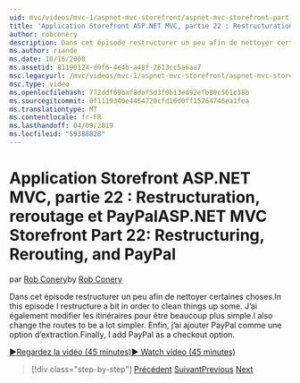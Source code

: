 ```yaml
---
uid: mvc/videos/mvc-1/aspnet-mvc-storefront/aspnet-mvc-storefront-part-22-restructuring-rerouting-and-paypal
title: 'Application Storefront ASP.NET MVC, partie 22 : Restructuration, redirection et PayPal | Microsoft Docs'
author: robconery
description: Dans cet épisode restructurer un peu afin de nettoyer certaines choses. J’ai également modifier les itinéraires pour être beaucoup plus simple. Enfin, j’ai ajouter PayPal comme un optio extraction...
ms.author: riande
ms.date: 10/16/2008
ms.assetid: 81190124-d0f6-4e4b-a48f-2613cc5a6aa7
msc.legacyurl: /mvc/videos/mvc-1/aspnet-mvc-storefront/aspnet-mvc-storefront-part-22-restructuring-rerouting-and-paypal
msc.type: video
ms.openlocfilehash: 772ddf69baf8daf5d3f0b13ed92efb80c561c38b
ms.sourcegitcommit: 0f1119340e4464720cfd16d0ff15764746ea1fea
ms.translationtype: MT
ms.contentlocale: fr-FR
ms.lasthandoff: 04/09/2019
ms.locfileid: "59388828"
---
```

# <a name="aspnet-mvc-storefront-part-22-restructuring-rerouting-and-paypal"></a><span data-ttu-id="1465c-105">Application Storefront ASP.NET MVC, partie 22 : Restructuration, reroutage et PayPal</span><span class="sxs-lookup"><span data-stu-id="1465c-105">ASP.NET MVC Storefront Part 22: Restructuring, Rerouting, and PayPal</span></span>

<span data-ttu-id="1465c-106">par [Rob Conery](https://github.com/robconery)</span><span class="sxs-lookup"><span data-stu-id="1465c-106">by [Rob Conery](https://github.com/robconery)</span></span>

<span data-ttu-id="1465c-107">Dans cet épisode restructurer un peu afin de nettoyer certaines choses.</span><span class="sxs-lookup"><span data-stu-id="1465c-107">In this episode I restructure a bit in order to clean things up some.</span></span> <span data-ttu-id="1465c-108">J’ai également modifier les itinéraires pour être beaucoup plus simple.</span><span class="sxs-lookup"><span data-stu-id="1465c-108">I also change the routes to be a lot simpler.</span></span> <span data-ttu-id="1465c-109">Enfin, j’ai ajouter PayPal comme une option d’extraction.</span><span class="sxs-lookup"><span data-stu-id="1465c-109">Finally, I add PayPal as a checkout option.</span></span>

[<span data-ttu-id="1465c-110">&#9654;Regardez la vidéo (45 minutes)</span><span class="sxs-lookup"><span data-stu-id="1465c-110">&#9654; Watch video (45 minutes)</span></span>](https://channel9.msdn.com/Blogs/ASP-NET-Site-Videos/aspnet-mvc-storefront-part-22-restructuring-rerouting-and-paypal)

> [!div class="step-by-step"]
> <span data-ttu-id="1465c-111">[Précédent](aspnet-mvc-storefront-part-21-order-manager-and-personalization.md)
> [Suivant](aspnet-mvc-storefront-part-23-getting-started-with-domain-driven-design.md)</span><span class="sxs-lookup"><span data-stu-id="1465c-111">[Previous](aspnet-mvc-storefront-part-21-order-manager-and-personalization.md)
[Next](aspnet-mvc-storefront-part-23-getting-started-with-domain-driven-design.md)</span></span>
